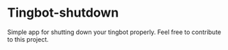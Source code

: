 # Tingbot-shutdown
Simple app for shutting down your tingbot properly. Feel free to contribute to this project.
